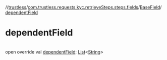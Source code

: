//[trustless](../../../index.md)/[com.trustless.requests.kyc.retrieveSteps.steps.fields](../index.md)/[BaseField](index.md)/[dependentField](dependent-field.md)

# dependentField

\
open override val [dependentField](dependent-field.md): [List](https://kotlinlang.org/api/latest/jvm/stdlib/kotlin.collections/-list/index.html)&lt;[String](https://kotlinlang.org/api/latest/jvm/stdlib/kotlin/-string/index.html)&gt;
